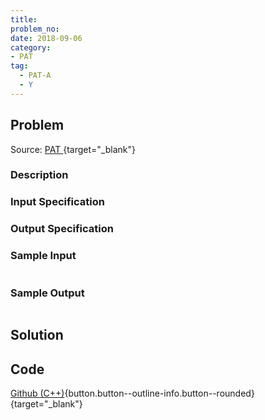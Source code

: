 ```yaml
---
title:
problem_no:
date: 2018-09-06
category:
- PAT
tag:
  - PAT-A
  - Y
---
```


<!--more-->

## Problem

Source: [PAT ](https://pintia.cn/problem-sets/994805342720868352/problems/994805509540921344){target="_blank"}

### Description



### Input Specification



### Output Specification



### Sample Input

```text

```

### Sample Output

```text

```

## Solution

## Code

[Github (C++)](https://github.com/Alomerry/algorithm/blob/master/pat/a/){button.button--outline-info.button--rounded}{target="_blank"}


```cpp

```

